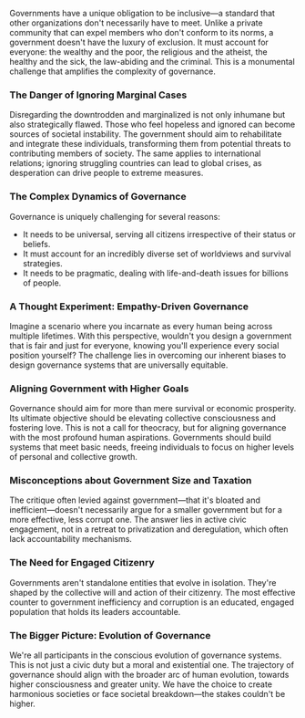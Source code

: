 Governments have a unique obligation to be inclusive—a standard that other organizations don't necessarily have to meet. Unlike a private community that can expel members who don't conform to its norms, a government doesn't have the luxury of exclusion. It must account for everyone: the wealthy and the poor, the religious and the atheist, the healthy and the sick, the law-abiding and the criminal. This is a monumental challenge that amplifies the complexity of governance.

### The Danger of Ignoring Marginal Cases

Disregarding the downtrodden and marginalized is not only inhumane but also strategically flawed. Those who feel hopeless and ignored can become sources of societal instability. The government should aim to rehabilitate and integrate these individuals, transforming them from potential threats to contributing members of society. The same applies to international relations; ignoring struggling countries can lead to global crises, as desperation can drive people to extreme measures.

### The Complex Dynamics of Governance

Governance is uniquely challenging for several reasons:

- It needs to be universal, serving all citizens irrespective of their status or beliefs.
- It must account for an incredibly diverse set of worldviews and survival strategies.
- It needs to be pragmatic, dealing with life-and-death issues for billions of people.

### A Thought Experiment: Empathy-Driven Governance

Imagine a scenario where you incarnate as every human being across multiple lifetimes. With this perspective, wouldn't you design a government that is fair and just for everyone, knowing you'll experience every social position yourself? The challenge lies in overcoming our inherent biases to design governance systems that are universally equitable.

### Aligning Government with Higher Goals

Governance should aim for more than mere survival or economic prosperity. Its ultimate objective should be elevating collective consciousness and fostering love. This is not a call for theocracy, but for aligning governance with the most profound human aspirations. Governments should build systems that meet basic needs, freeing individuals to focus on higher levels of personal and collective growth.

### Misconceptions about Government Size and Taxation

The critique often levied against government—that it's bloated and inefficient—doesn't necessarily argue for a smaller government but for a more effective, less corrupt one. The answer lies in active civic engagement, not in a retreat to privatization and deregulation, which often lack accountability mechanisms.

### The Need for Engaged Citizenry

Governments aren't standalone entities that evolve in isolation. They're shaped by the collective will and action of their citizenry. The most effective counter to government inefficiency and corruption is an educated, engaged population that holds its leaders accountable.

### The Bigger Picture: Evolution of Governance

We're all participants in the conscious evolution of governance systems. This is not just a civic duty but a moral and existential one. The trajectory of governance should align with the broader arc of human evolution, towards higher consciousness and greater unity. We have the choice to create harmonious societies or face societal breakdown—the stakes couldn't be higher.